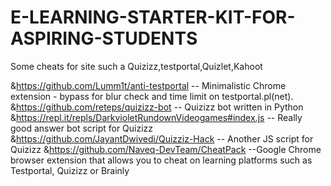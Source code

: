 # E-LEARNING-STARTER-KIT-FOR-ASPIRING-STUDENTS
Some cheats for site such a Quizizz,testportal,Quizlet,Kahoot


&https://github.com/Lumm1t/anti-testportal  --  Minimalistic Chrome extension - bypass for blur check and time limit on testportal.pl(net). 
&https://github.com/reteps/quizizz-bot  -- Quizizz bot written in Python
 &https://repl.it/repls/DarkvioletRundownVideogames#index.js  -- Really good answer bot script for Quizizz
&https://github.com/JayantDwivedi/Quizziz-Hack -- Another JS script for Quizizz 
&https://github.com/Naveq-DevTeam/CheatPack --Google Chrome browser extension that allows you to cheat on learning platforms such as Testportal, Quizizz or Brainly 
